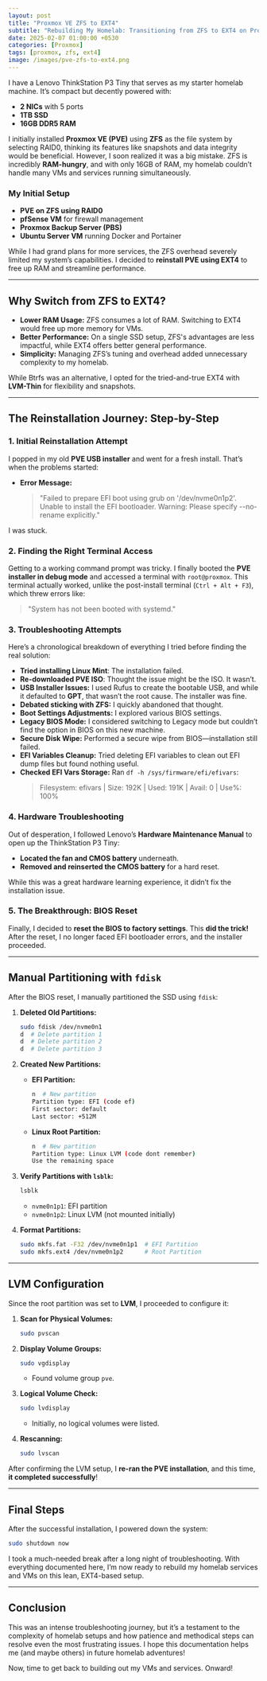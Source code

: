 ```yaml
---
layout: post
title: "Proxmox VE ZFS to EXT4"
subtitle: "Rebuilding My Homelab: Transitioning from ZFS to EXT4 on Proxmox VE"
date: 2025-02-07 01:00:00 +0530
categories: [Proxmox]
tags: [proxmox, zfs, ext4]
image: /images/pve-zfs-to-ext4.png
---
```



I have a Lenovo ThinkStation P3 Tiny that serves as my starter homelab machine. It’s compact but decently powered with:

- **2 NICs** with 5 ports
- **1TB SSD**
- **16GB DDR5 RAM**

I initially installed **Proxmox VE (PVE)** using **ZFS** as the file system by selecting RAID0, thinking its features like snapshots and data integrity would be beneficial. However, I soon realized it was a big mistake. ZFS is incredibly **RAM-hungry**, and with only 16GB of RAM, my homelab couldn’t handle many VMs and services running simultaneously.

### My Initial Setup

- **PVE on ZFS using RAID0**
- **pfSense VM** for firewall management
- **Proxmox Backup Server (PBS)**
- **Ubuntu Server VM** running Docker and Portainer

While I had grand plans for more services, the ZFS overhead severely limited my system’s capabilities. I decided to **reinstall PVE using EXT4** to free up RAM and streamline performance.

---

## Why Switch from ZFS to EXT4?

- **Lower RAM Usage:** ZFS consumes a lot of RAM. Switching to EXT4 would free up more memory for VMs.
- **Better Performance:** On a single SSD setup, ZFS's advantages are less impactful, while EXT4 offers better general performance.
- **Simplicity:** Managing ZFS’s tuning and overhead added unnecessary complexity to my homelab.

While Btrfs was an alternative, I opted for the tried-and-true EXT4 with **LVM-Thin** for flexibility and snapshots.

---

## The Reinstallation Journey: Step-by-Step

### 1. **Initial Reinstallation Attempt**

I popped in my old **PVE USB installer** and went for a fresh install. That’s when the problems started:

- **Error Message:**
  > "Failed to prepare EFI boot using grub on '/dev/nvme0n1p2'. Unable to install the EFI bootloader. Warning: Please specify --no-rename explicitly."

I was stuck.

### 2. **Finding the Right Terminal Access**

Getting to a working command prompt was tricky. I finally booted the **PVE installer in debug mode** and accessed a terminal with `root@proxmox`. This terminal actually worked, unlike the post-install terminal (`Ctrl + Alt + F3`), which threw errors like:

> "System has not been booted with systemd."

### 3. **Troubleshooting Attempts**

Here’s a chronological breakdown of everything I tried before finding the real solution:

- **Tried installing Linux Mint**: The installation failed.
- **Re-downloaded PVE ISO**: Thought the issue might be the ISO. It wasn’t.
- **USB Installer Issues:** I used Rufus to create the bootable USB, and while it defaulted to **GPT**, that wasn’t the root cause. The installer was fine.
- **Debated sticking with ZFS:** I quickly abandoned that thought.
- **Boot Settings Adjustments:** I explored various BIOS settings.
- **Legacy BIOS Mode:** I considered switching to Legacy mode but couldn’t find the option in BIOS on this new machine.
- **Secure Disk Wipe:** Performed a secure wipe from BIOS—installation still failed.
- **EFI Variables Cleanup:** Tried deleting EFI variables to clean out EFI dump files but found nothing useful.
- **Checked EFI Vars Storage:** Ran `df -h /sys/firmware/efi/efivars`:
  > Filesystem: efivars | Size: 192K | Used: 191K | Avail: 0 | Use%: 100%

### 4. **Hardware Troubleshooting**

Out of desperation, I followed Lenovo’s **Hardware Maintenance Manual** to open up the ThinkStation P3 Tiny:

- **Located the fan and CMOS battery** underneath.
- **Removed and reinserted the CMOS battery** for a hard reset.

While this was a great hardware learning experience, it didn’t fix the installation issue.

### 5. **The Breakthrough: BIOS Reset**

Finally, I decided to **reset the BIOS to factory settings**. This **did the trick!** After the reset, I no longer faced EFI bootloader errors, and the installer proceeded.

---

## Manual Partitioning with `fdisk`

After the BIOS reset, I manually partitioned the SSD using `fdisk`:

1. **Deleted Old Partitions:**
   ```bash
   sudo fdisk /dev/nvme0n1
   d  # Delete partition 1
   d  # Delete partition 2
   d  # Delete partition 3
   ```

2. **Created New Partitions:**
   - **EFI Partition:**
     ```bash
     n  # New partition
     Partition type: EFI (code ef)
     First sector: default
     Last sector: +512M
     ```

   - **Linux Root Partition:**
     ```bash
     n  # New partition
     Partition type: Linux LVM (code dont remember)
     Use the remaining space
     ```

3. **Verify Partitions with `lsblk`:**
   ```bash
   lsblk
   ```
   - `nvme0n1p1`: EFI partition
   - `nvme0n1p2`: Linux LVM (not mounted initially)

4. **Format Partitions:**
   ```bash
   sudo mkfs.fat -F32 /dev/nvme0n1p1  # EFI Partition
   sudo mkfs.ext4 /dev/nvme0n1p2      # Root Partition
   ```

---

## LVM Configuration

Since the root partition was set to **LVM**, I proceeded to configure it:

1. **Scan for Physical Volumes:**
   ```bash
   sudo pvscan
   ```
2. **Display Volume Groups:**
   ```bash
   sudo vgdisplay
   ```
   - Found volume group `pve`.

3. **Logical Volume Check:**
   ```bash
   sudo lvdisplay
   ```
   - Initially, no logical volumes were listed.

4. **Rescanning:**
   ```bash
   sudo lvscan
   ```

After confirming the LVM setup, I **re-ran the PVE installation**, and this time, **it completed successfully**!

---

## Final Steps

After the successful installation, I powered down the system:

```bash
sudo shutdown now
```

I took a much-needed break after a long night of troubleshooting. With everything documented here, I’m now ready to rebuild my homelab services and VMs on this lean, EXT4-based setup.

---

## Conclusion

This was an intense troubleshooting journey, but it’s a testament to the complexity of homelab setups and how patience and methodical steps can resolve even the most frustrating issues. I hope this documentation helps me (and maybe others) in future homelab adventures!

Now, time to get back to building out my VMs and services. Onward!

